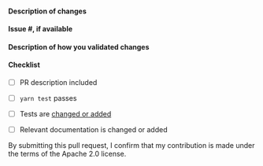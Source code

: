 <!--
Please make sure to read the Pull Request Guidelines:

https://github.com/aws-amplify/amplify-cli/blob/master/CONTRIBUTING.md#pull-requests

-->


#### Description of changes
<!--
Thank you for your Pull Request! Please provide a description above and review
the requirements below.

-->


#### Issue #, if available



#### Description of how you validated changes



#### Checklist
<!-- Remove items that do not apply. For completed items, change [ ] to [x]. -->

- [ ] PR description included
- [ ] `yarn test` passes
- [ ] Tests are [changed or added](https://github.com/aws-amplify/amplify-cli/blob/master/CONTRIBUTING.md#tests)
- [ ] Relevant documentation is changed or added


By submitting this pull request, I confirm that my contribution is made under the terms of the Apache 2.0 license.